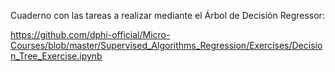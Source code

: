 <p>Cuaderno con las tareas a realizar mediante el Árbol de Decisión Regressor:</p>

<p><a href="https://github.com/dphi-official/Micro-Courses/blob/master/Supervised_Algorithms_Regression/Exercises/Decision_Tree_Exercise.ipynb" target="_blank">https://github.com/dphi-official/Micro-Courses/blob/master/Supervised_Algorithms_Regression/Exercises/Decision_Tree_Exercise.ipynb</a></p>